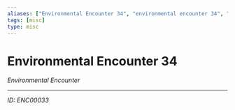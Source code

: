 ```yaml
---
aliases: ["Environmental Encounter 34", "environmental encounter 34", "34 Encounter Environmental"]
tags: [misc]
type: misc
---
```


# Environmental Encounter 34

*Environmental Encounter*

---
*ID: ENC00033*